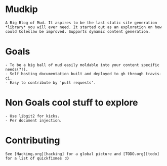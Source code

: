 # Mudkip

    A Big Blog of Mud. It aspires to be the last static site generation *library* you will ever need. It started out as an exploration on how could Coleslaw be improved. Supports dynamic content generation.

# Goals

    - To be a big ball of mud easily moldable into your content specific needs(?!).
    - Self hosting documentation built and deployed to gh through travis-ci.
    - Easy to contribute by 'pull requests'.

# Non Goals cool stuff to explore

    - Use libgit2 for kicks.
    - Per document injection.

# Contributing

    See [Hacking.org][hacking] for a global picture and [TODO.org][todo] for a list of quickfixmes :D


[hacking]: https://github.com/PuercoPop/mudkip/blob/master/hacking.org
[todo]: https://github.com/PuercoPop/mudkip/blob/master/TODO.org
